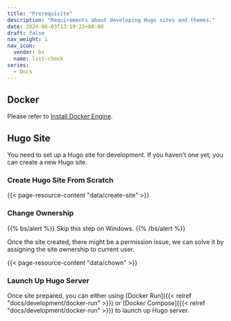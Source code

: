 ```yaml
---
title: "Prerequisite"
description: "Requirements about developing Hugo sites and themes."
date: 2024-06-03T13:19:22+08:00
draft: false
nav_weight: 1
nav_icon:
  vendor: bs
  name: list-check
series:
  - Docs
---
```


## Docker

Please refer to [Install Docker Engine](https://docs.docker.com/engine/install/).

## Hugo Site

You need to set up a Hugo site for development. If you haven't one yet, you can create a new Hugo site.

### Create Hugo Site From Scratch

{{< page-resource-content "data/create-site" >}}

### Change Ownership

{{% bs/alert %}}
Skip this step on Windows.
{{% /bs/alert %}}

Once the site created, there might be a permission issue, we can solve it by assigning the site ownership to current user.

{{< page-resource-content "data/chown" >}}

### Launch Up Hugo Server

Once site prepared, you can either using [Docker Run]({{< relref "docs/development/docker-run" >}}) or [Docker Compose]({{< relref "docs/development/docker-run" >}}) to launch up Hugo server.
